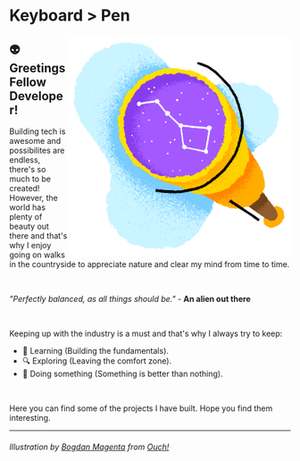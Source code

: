 # <strong>Keyboard > Pen</strong>

<p>
<img src="img/image.png" alt="" width="400px" align="right"/>
</p>

## 👽 Greetings Fellow Developer!

Building tech is awesome and possibilites are endless, there's so much to be created! However, the world has plenty of beauty out there and that's why I enjoy going on walks in the countryside to appreciate nature and clear my mind from time to time.

<br>

<i>"Perfectly balanced, as all things should be."</i> - <strong>An alien out there</strong>

<br>

Keeping up with the industry is a must and that's why I always try to keep:

- 📖 Learning (Building the fundamentals).
- 🔍 Exploring (Leaving the comfort zone).
- 👻 Doing something (Something is better than nothing).

<br>

Here you can find some of the projects I have built. Hope you find them interesting.

<hr>

###### Illustration by <a href="https://icons8.com/illustrations/author/5dd5075701d03600114d621f">Bogdan Magenta</a> from <a href="https://icons8.com/illustrations">Ouch!</a>
